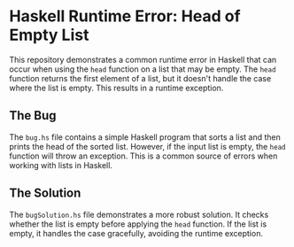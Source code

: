 # Haskell Runtime Error: Head of Empty List

This repository demonstrates a common runtime error in Haskell that can occur when using the `head` function on a list that may be empty. The `head` function returns the first element of a list, but it doesn't handle the case where the list is empty. This results in a runtime exception.

## The Bug

The `bug.hs` file contains a simple Haskell program that sorts a list and then prints the head of the sorted list. However, if the input list is empty, the `head` function will throw an exception. This is a common source of errors when working with lists in Haskell.

## The Solution

The `bugSolution.hs` file demonstrates a more robust solution. It checks whether the list is empty before applying the `head` function. If the list is empty, it handles the case gracefully, avoiding the runtime exception.